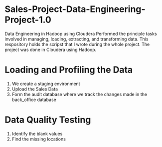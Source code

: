 # Sales-Project-Data-Engineering-Project-1.0
Data Engineering in Hadoop using Cloudera
Performed the principle tasks involved in managing, loading, extracting, and transforming data.
This respository holds the scripst that I wrote during the whole project.
The project was done in Cloudera using Hadoop.

# Loading and Profiling the Data
1. We create a staging environment 
2. Upload the Sales Data
3. Form the audit database where we track the changes made in the back_office database

# Data Quality Testing
1. Identify the blank values
2. Find the missing locations
